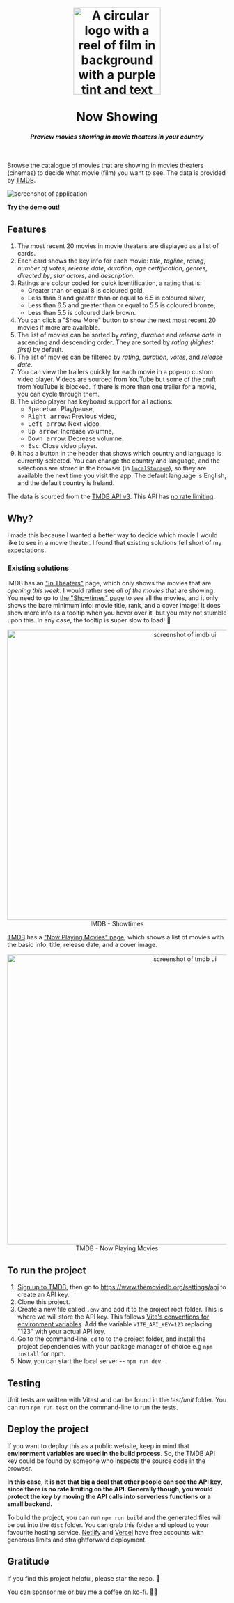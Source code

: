 <h1 align="center">
<img src="img/logo.png" alt="A circular logo with a reel of film in background with a purple tint and text 'Now Showing'" width="200" height="200">
<br/>
<br/>
Now Showing
<br/>
</h1>

<h4 align="center"><em>Preview movies showing in movie theaters in your country</em></h4>
<br/>

Browse the catalogue of movies that are showing in movies theaters (cinemas) to decide what movie (film) you want to see. The data is provided by [TMDB](https://www.themoviedb.org/).

<img src="img/screenshots/screenshot.jpg" alt="screenshot of application">

**Try [the demo](https://now-showing.netlify.app) out!**

## Features

1. The most recent 20 movies in movie theaters are displayed as a list of cards.
1. Each card shows the key info for each movie: *title*, *tagline*, *rating*, *number of votes*, *release date*, *duration*, *age certification*, *genres*, *directed by*, *star actors*, and *description*.
1. Ratings are colour coded for quick identification, a rating that is:
	- Greater than or equal 8 is coloured gold,
	- Less than 8 and greater than or equal to 6.5 is coloured silver,
	- Less than 6.5 and greater than or equal to 5.5 is coloured bronze,
	- Less than 5.5 is coloured dark brown.
1. You can click a "Show More" button to show the next most recent 20 movies if more are available.
1. The list of movies can be sorted by *rating*, *duration* and *release date* in ascending and descending order. They are sorted by *rating (highest first)* by default.
1. The list of movies can be filtered by *rating*, *duration*, *votes*, and *release date*.
1. You can view the trailers quickly for each movie in a pop-up custom video player. Videos are sourced from YouTube but some of the cruft from YouTube is blocked. If there is more than one trailer for a movie, you can cycle through them.
1. The video player has keyboard support for all actions:
	- <kbd>Spacebar</kbd>: Play/pause,
	- <kbd>Right arrow</kbd>: Previous video,
	- <kbd>Left arrow</kbd>: Next video,
	- <kbd>Up arrow</kbd>: Increase volumne,
	- <kbd>Down arrow</kbd>: Decrease volumne.
	- <kbd>Esc</kbd>: Close video player.
1. It has a button in the header that shows which country and language is currently selected. You can change the country and language, and the selections are stored in the browser (in [`localStorage`](https://developer.mozilla.org/en-US/docs/Web/API/Web_Storage_API)), so they are available the next time you visit the app. The default language is English, and the default country is Ireland.

The data is sourced from the [TMDB API v3](https://developers.themoviedb.org/3/getting-started/introduction). This API has [no rate limiting](https://developers.themoviedb.org/3/getting-started/request-rate-limiting).

## Why?

I made this because I wanted a better way to decide which movie I would like to see in a movie theater. I found that existing solutions fell short of my expectations.

### Existing solutions

IMDB has an ["In Theaters"](https://www.imdb.com/movies-in-theaters/?ref_=nv_mv_inth) page, which only shows the movies that are *opening this week*. I would rather see *all of the movies* that are showing. You need to go to [the "Showtimes" page](https://www.imdb.com/showtimes/) to see all the movies, and it only shows the bare minimum info: movie title, rank, and a cover image! It does show more info as a tooltip when you hover over it, but you may not stumble upon this. In any case, the tooltip is super slow to load! 🤦

<p align="center">
<img src="img/screenshots/imdb.jpg" alt="screenshot of imdb ui"  width="800" height="666" loading="lazy">
<span align="center">IMDB - Showtimes</span>
</p>

[TMDB](https://www.themoviedb.org/) has a ["Now Playing Movies" page](https://www.themoviedb.org/movie/now-playing), which shows a list of movies with the basic info: title, release date, and a cover image.

<p align="center">
<img src="img/screenshots/tmdb.jpg" alt="screenshot of tmdb ui"  width="800" height="666" loading="lazy">
<span align="center">TMDB - Now Playing Movies</span>
</p>

## To run the project

1. [Sign up to TMDB](https://www.themoviedb.org/signup), then go to <https://www.themoviedb.org/settings/api> to create an API key.
1. Clone this project.
1. Create a new file called `.env` and add it to the project root folder. This is where we will store the API key. This follows [Vite's conventions for environment variables](https://vitejs.dev/guide/env-and-mode.html#env-files). Add the variable `VITE_API_KEY=123` replacing "123" with your actual API key.
1. Go to the command-line, `cd` to to the project folder, and install the project dependencies with your package manager of choice e.g `npm install` for npm.
1. Now, you can start the local server -- `npm run dev`.

## Testing

Unit tests are written with Vitest and can be found in the *test/unit* folder. You can run `npm run test` on the command-line to run the tests.

## Deploy the project

If you want to deploy this as a public website, keep in mind that **environment variables are used in the build process**. So, the TMDB API key could be found by someone who inspects the source code in the browser.

**In this case, it is not that big a deal that other people can see the API key, since there is no rate limiting on the API. Generally though, you would protect the key by moving the API calls into serverless functions or a small backend.**

To build the project, you can run `npm run build` and the generated files will be put into the `dist` folder. You can grab this folder and upload to your favourite hosting service. [Netlify](https://www.netlify.com/) and [Vercel](https://vercel.com/) have free accounts with generous limits and straightforward deployment.

## Gratitude

If you find this project helpful, please star the repo. 🌟

You can [sponsor me or buy me a coffee on ko-fi](https://ko-fi.com/roboleary). 💸🌈
